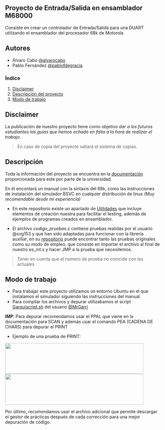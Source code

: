 ## Proyecto de Entrada/Salida en ensamblador M68000
Consiste en crear un controlador de Entrada/Salida para una DUART utilizando el ensamblador del procesador 68k de Motorola 

## Autores
- Álvaro Cabo [@alvarocabo](https://github.com/alvarocabo)
- Pablo Fernández [@pablofdegracia](https://github.com/pablofdegracia)

### Índice
1. [Disclaimer](#Disclaimer)
2. [Descripción del proyecto](#Descripción)
3. [Modo de trabajo](#modo-de-trabajo)

## Disclaimer
La publicación de nuestro proyecto tiene como objetivo *dar a los futuros estudiantes las guías que hemos echado en falta a la hora de realizar el trabajo*. 
> En caso de copia del proyecto saltará el sistema de copias.

## Descripción

Toda la información del proyecto se encuentra en la [documentación](https://github.com/alvarocabo/UPM/blob/main/Proyecto%20Arquitectura/doc/manual%2068000.pdf) proporcionada para este por parte de la universidad.

En él encontará un manual con la sintaxis del 68k, como las instrucciones de instalación del simulador BSVC en cualquier distribución de linux *(Muy recomendable desde mi experiencia)*

* En este repositorio existe un apartado de [Utilidades](https://github.com/alvarocabo/UPM/tree/main/Proyecto%20Arquitectura/Utilidades) que incluye elementos de creación nuestra para facilitar el testing, además de ejemplos de programas creados en ensamblador.

* El archivo *codigo_pruebas.s* contiene pruebas realidas por el usuario @svg153 y que han sido adaptadas para funcionar con la librería auxiliar, en su [repositorio](https://github.com/svg153/AC_proyecto.2015b) puede encontrar tanto las pruebas originales como su modo de empleo, que consiste en importar el archivo al final de nuestro es_int.s y hacer JMP a la prueba que necesitemos.
> Tener en cuenta que el numero de prueba no coincide con las actuales

## Modo de trabajo

* Para trabajar este proyecto utilizamos un entorno Ubuntu en el que instalamos el simulador siguiendo las instrucciones del manual.
* Para compilar los archivos y depurar utilizabamos el script [Garquiscript.sh](https://github.com/alvarocabo/UPM/blob/main/Proyecto%20Arquitectura/Utilidades/garquiscript.sh) del usuario [@MrGarri](https://github.com/MrGarri/Garquiscript)

**IMP**: Para depurar recomendamos usar el PPAL que viene en la documentación para SCAN y además usar el comando PEA (CADENA DE CHARS) para depurar el PRINT

- Ejemplo de una prueba de PRINT:

<img src="https://user-images.githubusercontent.com/74014545/183303857-c3bdf85a-1586-45be-9f1f-a42b2bb1a276.png" width="450" height="100"/>

<img src="https://user-images.githubusercontent.com/74014545/183303877-beb9f562-228f-4b95-ad33-8187b6306763.png" width="450" height="100"/>

Por último, recomendamos usar el archivo adicional que permite descargar el gestor de prácticas después de cada corrección para una mejor depuración de código.

